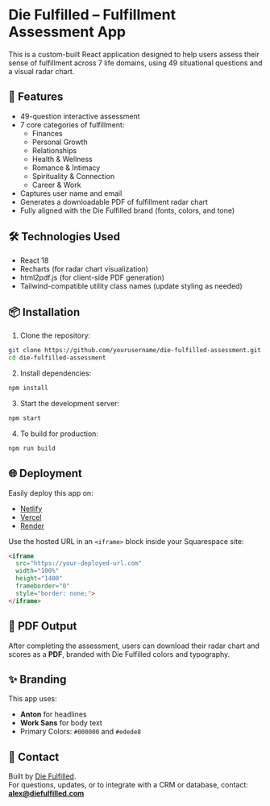 
# Die Fulfilled – Fulfillment Assessment App

This is a custom-built React application designed to help users assess their sense of fulfillment across 7 life domains, using 49 situational questions and a visual radar chart.

## 🚀 Features

- 49-question interactive assessment
- 7 core categories of fulfillment:
  - Finances
  - Personal Growth
  - Relationships
  - Health & Wellness
  - Romance & Intimacy
  - Spirituality & Connection
  - Career & Work
- Captures user name and email
- Generates a downloadable PDF of fulfillment radar chart
- Fully aligned with the Die Fulfilled brand (fonts, colors, and tone)

## 🛠 Technologies Used

- React 18
- Recharts (for radar chart visualization)
- html2pdf.js (for client-side PDF generation)
- Tailwind-compatible utility class names (update styling as needed)

## 📦 Installation

1. Clone the repository:

```bash
git clone https://github.com/yourusername/die-fulfilled-assessment.git
cd die-fulfilled-assessment
```

2. Install dependencies:

```bash
npm install
```

3. Start the development server:

```bash
npm start
```

4. To build for production:

```bash
npm run build
```

## 🌐 Deployment

Easily deploy this app on:

- [Netlify](https://www.netlify.com/)
- [Vercel](https://www.vercel.com/)
- [Render](https://render.com/)

Use the hosted URL in an `<iframe>` block inside your Squarespace site:

```html
<iframe 
  src="https://your-deployed-url.com" 
  width="100%" 
  height="1400" 
  frameborder="0" 
  style="border: none;">
</iframe>
```

## 📄 PDF Output

After completing the assessment, users can download their radar chart and scores as a **PDF**, branded with Die Fulfilled colors and typography.

## ✨ Branding

This app uses:
- **Anton** for headlines
- **Work Sans** for body text
- Primary Colors: `#000000` and `#edede8`

## 🤝 Contact

Built by [Die Fulfilled](https://www.diefulfilled.com).  
For questions, updates, or to integrate with a CRM or database, contact: **alex@diefulfilled.com**
